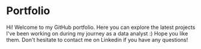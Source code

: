 # Portfolio
Hi! Welcome to my GitHub portfolio. Here you can explore the latest projects I've been working on during my journey as a data analyst :) 
Hope you like them. Don't hesitate to contact me on Linkedin if you have any questions!
